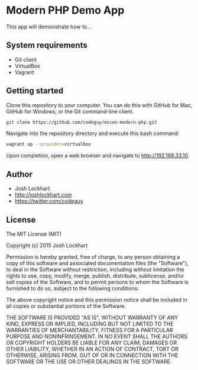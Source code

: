 # Modern PHP Demo App

This app will demonstrate how to...

## System requirements

* Git client
* VirtualBox
* Vagrant

## Getting started

Clone this repository to your computer. You can do this with GitHub for Mac, GitHub for Windows, or the Git command-line client.

```bash
git clone https://github.com/codeguy/oscon-modern-php.git
```

Navigate into the repository directory and execute this bash command:

```bash
vagrant up --provider=virtualbox
```

Upon completion, open a web browser and navigate to <http://192.168.33.10>.

## Author

* Josh Lockhart
* http://joshlockhart.com
* https://twitter.com/codeguy

## License

The MIT License (MIT)

Copyright (c) 2015 Josh Lockhart

Permission is hereby granted, free of charge, to any person obtaining a copy
of this software and associated documentation files (the "Software"), to deal
in the Software without restriction, including without limitation the rights
to use, copy, modify, merge, publish, distribute, sublicense, and/or sell
copies of the Software, and to permit persons to whom the Software is
furnished to do so, subject to the following conditions:

The above copyright notice and this permission notice shall be included in
all copies or substantial portions of the Software.

THE SOFTWARE IS PROVIDED "AS IS", WITHOUT WARRANTY OF ANY KIND, EXPRESS OR
IMPLIED, INCLUDING BUT NOT LIMITED TO THE WARRANTIES OF MERCHANTABILITY,
FITNESS FOR A PARTICULAR PURPOSE AND NONINFRINGEMENT. IN NO EVENT SHALL THE
AUTHORS OR COPYRIGHT HOLDERS BE LIABLE FOR ANY CLAIM, DAMAGES OR OTHER
LIABILITY, WHETHER IN AN ACTION OF CONTRACT, TORT OR OTHERWISE, ARISING FROM,
OUT OF OR IN CONNECTION WITH THE SOFTWARE OR THE USE OR OTHER DEALINGS IN
THE SOFTWARE.
